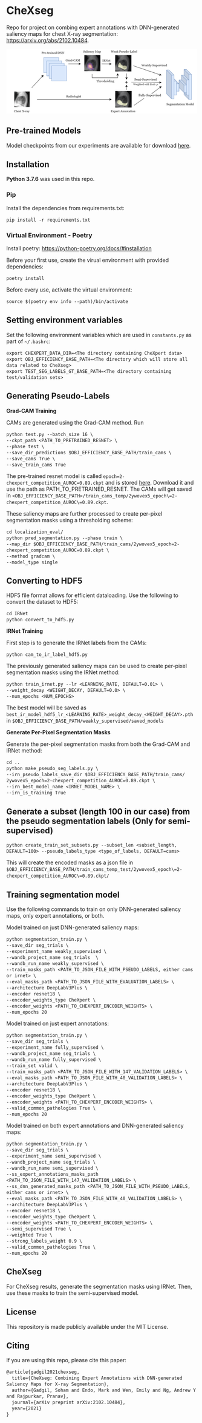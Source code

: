 # CheXseg
Repo for project on combing expert annotations with DNN-generated saliency maps for chest X-ray segmentation: https://arxiv.org/abs/2102.10484.

![Workflows of the different methods analysed for chest X-ray segmentation](supervision_levels.png)

## Pre-trained Models
Model checkpoints from our experiments are available for download [here](https://stanfordmedicine.box.com/s/ze675l76emijpd5021mkwidosot445cm).

## Installation

**Python 3.7.6** was used in this repo.

### Pip

Install the dependencies from requirements.txt:
```
pip install -r requirements.txt
```

### Virtual Environment - Poetry

Install poetry: https://python-poetry.org/docs/#installation

Before your first use, create the virual environment with provided dependencies:
```
poetry install
```

Before every use, activate the virtual environment:
```
source $(poetry env info --path)/bin/activate
```

## Setting environment variables
Set the following environment variables which are used in `constants.py` as part of `~/.bashrc`:
```
export CHEXPERT_DATA_DIR=<The directory containing CheXpert data>
export OBJ_EFFICIENCY_BASE_PATH=<The directory which will store all data related to CheXseg>
export TEST_SEG_LABELS_GT_BASE_PATH=<The directory containing test/validation sets>
```
## Generating Pseudo-Labels

**Grad-CAM Training**

CAMs are generated using the Grad-CAM method. Run 
```
python test.py --batch_size 16 \
--ckpt_path <PATH_TO_PRETRAINED_RESNET> \
--phase test \
--save_dir_predictions $OBJ_EFFICIENCY_BASE_PATH/train_cams \
--save_cams True \
--save_train_cams True
```
The pre-trained resnet model is called `epoch=2-chexpert_competition_AUROC=0.89.ckpt` and is stored [here](https://stanford.box.com/s/ze675l76emijpd5021mkwidosot445cm). Download it and use the path as PATH_TO_PRETRAINED_RESNET. The CAMs will get saved in `<OBJ_EFFICIENCY_BASE_PATH>/train_cams_temp/2ywovex5_epoch\=2-chexpert_competition_AUROC\=0.89.ckpt`.

These saliency maps are further processed to create per-pixel segmentation masks using a thresholding scheme:
```
cd localization_eval/
python pred_segmentation.py --phase train \
--map_dir $OBJ_EFFICIENCY_BASE_PATH/train_cams/2ywovex5_epoch=2-chexpert_competition_AUROC=0.89.ckpt \
--method gradcam \
--model_type single
```

## Converting to HDF5
HDF5 file format allows for efficient dataloading. Use the following to convert the dataset to HDF5:
```
cd IRNet
python convert_to_hdf5.py
```

**IRNet Training**

First step is to generate the IRNet labels from the CAMs:
```
python cam_to_ir_label_hdf5.py
```

The previously generated saliency maps can be used to create per-pixel segmentation masks using the IRNet method:
```
python train_irnet.py --lr <LEARNING_RATE, DEFAULT=0.01> \
--weight_decay <WEIGHT_DECAY, DEFAULT=0.0> \
--num_epochs <NUM_EPOCHS>
```
The best model will be saved as ```best_ir_model_hdf5_lr_<LEARNING_RATE>_weight_decay_<WEIGHT_DECAY>.pth``` in ```$OBJ_EFFICIENCY_BASE_PATH/weakly_supervised/saved_models```

**Generate Per-Pixel Segmentation Masks**

Generate the per-pixel segmentation masks from both the Grad-CAM and IRNet method:
```
cd ..
python make_pseudo_seg_labels.py \
--irn_pseudo_labels_save_dir $OBJ_EFFICIENCY_BASE_PATH/train_cams/ 2ywovex5_epoch=2-chexpert_competition_AUROC=0.89.ckpt \
--irn_best_model_name <IRNET_MODEL_NAME> \
--irn_is_training True
```

## Generate a subset (length 100 in our case) from the pseudo segmentation labels (Only for semi-supervised)
```
python create_train_set_subsets.py --subset_len <subset_length, DEFAULT=100> --pseudo_labels_type <type_of_labels, DEFAULT=cams>
```

This will create the encoded masks as a json file in ```$OBJ_EFFICIENCY_BASE_PATH/train_cams_temp_test/2ywovex5_epoch\=2-chexpert_competition_AUROC\=0.89.ckpt/```

## Training segmentation model

Use the following commands to train on only DNN-generated saliency maps, only expert annotations, or both.

Model trained on just DNN-generated saliency maps:
```
python segmentation_train.py \
--save_dir seg_trials \
--experiment_name weakly_supervised \
--wandb_project_name seg_trials  \
--wandb_run_name weakly_supervised \
--train_masks_path <PATH_TO_JSON_FILE_WITH_PSEUDO_LABELS, either cams or irnet> \ 
--eval_masks_path <PATH_TO_JSON_FILE_WITH_EVALUATION_LABELS> \
--architecture DeepLabV3Plus \
--encoder resnet18 \
--encoder_weights_type CheXpert \
--encoder_weights <PATH_TO_CHEXPERT_ENCODER_WEIGHTS> \
--num_epochs 20
```

Model trained on just expert annotations:
```
python segmentation_train.py \
--save_dir seg_trials \
--experiment_name fully_supervised \
--wandb_project_name seg_trials \
--wandb_run_name fully_supervised \
--train_set valid \
--train_masks_path <PATH_TO_JSON_FILE_WITH_147_VALIDATION_LABELS> \
--eval_masks_path <PATH_TO_JSON_FILE_WITH_40_VALIDATION_LABELS> \
--architecture DeepLabV3Plus \
--encoder resnet18 \
--encoder_weights_type CheXpert \
--encoder_weights <PATH_TO_CHEXPERT_ENCODER_WEIGHTS> \
--valid_common_pathologies True \
--num_epochs 20
```

Model trained on both expert annotations and DNN-generated saliency maps:
```
python segmentation_train.py \
--save_dir seg_trials \
--experiment_name semi_supervised \
--wandb_project_name seg_trials \
--wandb_run_name semi_supervised \
--ss_expert_annotations_masks_path <PATH_TO_JSON_FILE_WITH_147_VALIDATION_LABELS> \
--ss_dnn_generated_masks_path <PATH_TO_JSON_FILE_WITH_PSEUDO_LABELS, either cams or irnet> \
--eval_masks_path <PATH_TO_JSON_FILE_WITH_40_VALIDATION_LABELS> \
--architecture DeepLabV3Plus \
--encoder resnet18 \
--encoder_weights_type CheXpert \
--encoder_weights <PATH_TO_CHEXPERT_ENCODER_WEIGHTS> \
--semi_supervised True \
--weighted True \
--strong_labels_weight 0.9 \
--valid_common_pathologies True \
--num_epochs 20
```

## CheXseg
For CheXseg results, generate the segmentation masks using IRNet. Then, use these masks to train the semi-supervised model.

## License

This repository is made publicly available under the MIT License.

## Citing

If you are using this repo, please cite this paper:

```
@article{gadgil2021chexseg,
  title={CheXseg: Combining Expert Annotations with DNN-generated Saliency Maps for X-ray Segmentation},
  author={Gadgil, Soham and Endo, Mark and Wen, Emily and Ng, Andrew Y and Rajpurkar, Pranav},
  journal={arXiv preprint arXiv:2102.10484},
  year={2021}
}
```

